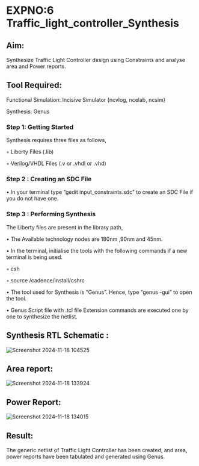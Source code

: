 # EXPNO:6 Traffic_light_controller_Synthesis

## Aim:

Synthesize Traffic Light Controller design using Constraints and analyse area and Power reports.

## Tool Required:

Functional Simulation: Incisive Simulator (ncvlog, ncelab, ncsim)

Synthesis: Genus

### Step 1: Getting Started

Synthesis requires three files as follows,

◦ Liberty Files (.lib)

◦ Verilog/VHDL Files (.v or .vhdl or .vhd)

### Step 2 : Creating an SDC File
•	In your terminal type “gedit input_constraints.sdc” to create an SDC File if you do not have one.

### Step 3 : Performing Synthesis

The Liberty files are present in the library path,

• The Available technology nodes are 180nm ,90nm and 45nm.

• In the terminal, initialise the tools with the following commands if a new terminal is being used.

◦ csh

◦ source /cadence/install/cshrc

• The tool used for Synthesis is “Genus”. Hence, type “genus -gui” to open the tool.

• Genus Script file with .tcl file Extension commands are executed one by one to synthesize the netlist.

## Synthesis RTL Schematic :
![Screenshot 2024-11-18 104525](https://github.com/user-attachments/assets/af322f7f-5b8d-459c-afb6-3e2dc401147d)
## Area report:
![Screenshot 2024-11-18 133924](https://github.com/user-attachments/assets/8641c997-5d51-4215-bfb8-70e23f45ed7f)
## Power Report:
![Screenshot 2024-11-18 134015](https://github.com/user-attachments/assets/edccbfaa-6758-455b-a234-f035d9e1e02e)
## Result:
The generic netlist of Traffic Light Controller has been created, and area, power reports have been tabulated and generated using Genus.
